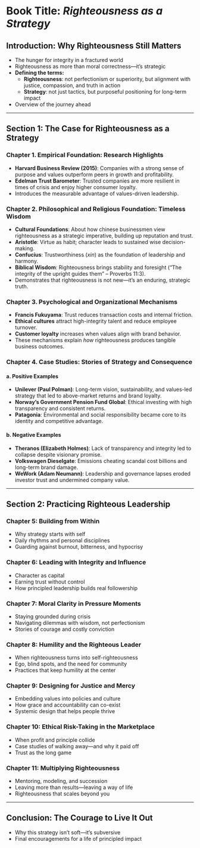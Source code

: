 # Book Title: *Righteousness as a Strategy*

## Introduction: Why Righteousness Still Matters
- The hunger for integrity in a fractured world  
- Righteousness as more than moral correctness—it’s strategic  
- **Defining the terms:**
  - **Righteousness**: not perfectionism or superiority, but alignment with justice, compassion, and truth in action  
  - **Strategy**: not just tactics, but purposeful positioning for long-term impact  
- Overview of the journey ahead  

---

## Section 1: The Case for Righteousness as a Strategy

### Chapter 1. Empirical Foundation: Research Highlights
- **Harvard Business Review (2015)**: Companies with a strong sense of purpose and values outperform peers in growth and profitability.
- **Edelman Trust Barometer**: Trusted companies are more resilient in times of crisis and enjoy higher consumer loyalty.
- Introduces the measurable advantage of values-driven leadership.

### Chapter 2. Philosophical and Religious Foundation: Timeless Wisdom
- **Cultural Foundations**: About how chinese businessmen view righteousness as a strategic imperative, building up reputation and trust.
- **Aristotle**: Virtue as habit; character leads to sustained wise decision-making.
- **Confucius**: Trustworthiness (*xin*) as the foundation of leadership and harmony.
- **Biblical Wisdom**: Righteousness brings stability and foresight (“The integrity of the upright guides them” – Proverbs 11:3).
- Demonstrates that righteousness is not new—it’s an enduring, strategic truth.

### Chapter 3. Psychological and Organizational Mechanisms
- **Francis Fukuyama**: Trust reduces transaction costs and internal friction.
- **Ethical cultures** attract high-integrity talent and reduce employee turnover.
- **Customer loyalty** increases when values align with brand behavior.
- These mechanisms explain *how* righteousness produces tangible business outcomes.


### Chapter 4. Case Studies: Stories of Strategy and Consequence

#### a. Positive Examples
- **Unilever (Paul Polman)**: Long-term vision, sustainability, and values-led strategy that led to above-market returns and brand loyalty.
- **Norway’s Government Pension Fund Global**: Ethical investing with high transparency and consistent returns.
- **Patagonia**: Environmental and social responsibility became core to its identity and competitive advantage.

#### b. Negative Examples
- **Theranos (Elizabeth Holmes)**: Lack of transparency and integrity led to collapse despite visionary promise.
- **Volkswagen Dieselgate**: Emissions cheating scandal cost billions and long-term brand damage.
- **WeWork (Adam Neumann)**: Leadership and governance lapses eroded investor trust and undermined company value.



---
## Section 2: Practicing Righteous Leadership

### Chapter 5: Building from Within
- Why strategy starts with self  
- Daily rhythms and personal disciplines  
- Guarding against burnout, bitterness, and hypocrisy  

### Chapter 6: Leading with Integrity and Influence
- Character as capital  
- Earning trust without control  
- How principled leadership builds real followership  

### Chapter 7: Moral Clarity in Pressure Moments
- Staying grounded during crisis  
- Navigating dilemmas with wisdom, not perfectionism  
- Stories of courage and costly conviction  

### Chapter 8: Humility and the Righteous Leader
- When righteousness turns into self-righteousness  
- Ego, blind spots, and the need for community  
- Practices that keep humility at the center  

### Chapter 9: Designing for Justice and Mercy
- Embedding values into policies and culture  
- How grace and accountability can co-exist  
- Systemic design that helps people thrive  

### Chapter 10: Ethical Risk-Taking in the Marketplace
- When profit and principle collide  
- Case studies of walking away—and why it paid off  
- Trust as the long game  

### Chapter 11: Multiplying Righteousness
- Mentoring, modeling, and succession  
- Leaving more than results—leaving a way of life  
- Righteousness that scales beyond you  

---

## Conclusion: The Courage to Live It Out
- Why this strategy isn’t soft—it’s subversive  
- Final encouragements for a life of principled impact
